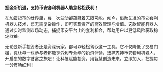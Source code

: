 **掘金新机遇，支持币安套利机器人助您轻松获利！**

在加密货币的世界里，每一次波动都蕴藏着无限可能。如今，借助先进的币安套利机器人技术，您无需复杂操作，即可实现资产的高效管理与增值。这款智能机器人通过实时监测市场动态，捕捉币安平台上的套利机会，帮助用户以更低风险获取稳定收益。

无论是新手投资者还是资深玩家，都可以轻松驾驭这一工具。它不仅降低了交易门槛，更让每一位参与者都能享受到专业级的投资体验。选择支持币安套利机器人，开启您的数字财富之旅吧！让科技赋能投资，用智慧创造未来。立即加入，把握每一分市场红利！